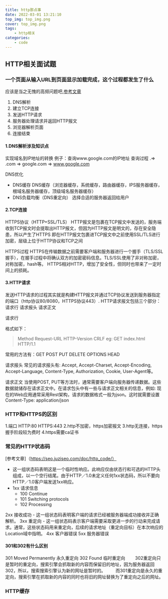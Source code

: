 ```yaml
---
title: http那点事
date: 2022-03-01 13:21:10
top_img: top_img.png
cover: top_img.png
tags:
    - http相关
categories:
    - code
---
```


## HTTP相关面试题

### 一个页面从输入URL到页面显示加载完成，这个过程都发生了什么

应该是当之无愧的高频问题吧,[参考文章](https://segmentfault.com/a/1190000006879700)
1. DNS解析
2. 建立TCP连接
3. 发送HTTP请求
4. 服务器处理请求并返回HTTP报文
5. 浏览器解析页面
6. 连接结束

#### 1.DNS解析涉及知识点

实现域名到IP地址的转换
例子：查询www.google.com的IP地址
查询过程 .=> .com => google.com => www.google.com

DNS优化
- DNS缓存
DNS缓存（浏览器缓存，系统缓存，路由器缓存，IPS服务器缓存，根域名服务器缓存，顶级域名服务器缓存）
- DNS负载均衡（DNS重定向）
选择合适的服务器返回给用户

#### 2.TCP连接

HTTPS协议（HTTP+SSL/TLS）
HTTP报文是包裹在TCP报文中发送的，服务端收到TCP报文时会提取出HTTP报文，但因为HTTP报文是明文的，存在安全隐患，所以产生了HTTPS
即在HTTP报文包裹进TCP报文中之前使用SSL/TLS进行加密，层级上位于HTTP协议和TCP之间

HTTPS过程
HTTPS在传输数据之前需要客户端和服务器进行一个握手（TLS/SSL握手），在握手过程中将确认双方的加密密码信息。TLS/SSL使用了非对称加密，对称加密，hash等。
HTTPS相对HTTP，增加了安全性，但同时也带来了一定时间上的损耗。

#### 3.HTTP请求

发送HTTP请求的过程其实就是构建HTTP报文并通过TCP协议发送到服务器指定的端口（http协议80/8080，HTTPS协议443）.
HTTP请求报文包括三个部分：请求行 请求报头 请求正文

请求行

格式如下：
> Method Request-URL HTTP-Version CRLF
> eg: GET index.html HTTP/1.1

常用的方法有：GET POST PUT DELETE OPTIONS HEAD

请求报头
常见的请求报头有: Accept, Accept-Charset, Accept-Encoding, Accept-Language, Content-Type, Authorization, Cookie, User-Agent等。

请求正文
当使用POST, PUT等方法时，通常需要客户端向服务器传递数据。这些数据就储存在请求正文中。在请求包头中有一些与请求正文相关的信息，例如: 现在的Web应用通常采用Rest架构，请求的数据格式一般为json。这时就需要设置Content-Type: application/json



### HTTP和HTTPS的区别

1.端口
    HTTP:80
    HTTPS:443
2.http不加密，https加密报文
3.http无连接，https握手阶段较为费时
4.https需要ca证书


### 常见的HTTP状态码

[参考文章]（https://seo.juziseo.com/doc/http_code/）
- 这一组状态码表明这是一个临时性响应。此响应仅由状态行和可选的HTTP头组成，以一个空行结尾。由于HTTP／1.0未定义任何1xx状态码，所以不要向HTTP／1.0客户端发送1xx响应。
- 1xx  请求信息
    - 100 Continue
    - 101 Switching protocols
    - 102 Processing

2xx  接收成功
    - 这一组状态码表明客户端的请求已经被服务器端成功接收并正确解析。
3xx  重定向
    - 这一组状态码表示客户端需要采取更进一步的行动来完成请求。通常，这些状态码用来重定向，后续的请求地址（重定向目标）在本次响应的Location域中指明。
4xx  客户器错误
5xx  服务器错误

#### 301和302有什么区别

301 Moved Permanently  永久重定向
302 Found   临时重定向
　　302重定向只是暂时的重定向，搜索引擎会抓取新的内容而保留旧的地址，因为服务器返回302，所以，搜索搜索引擎认为新的网址是暂时的。
　　而301重定向是永久的重定向，搜索引擎在抓取新的内容的同时也将旧的网址替换为了重定向之后的网址。

### HTTP缓存

